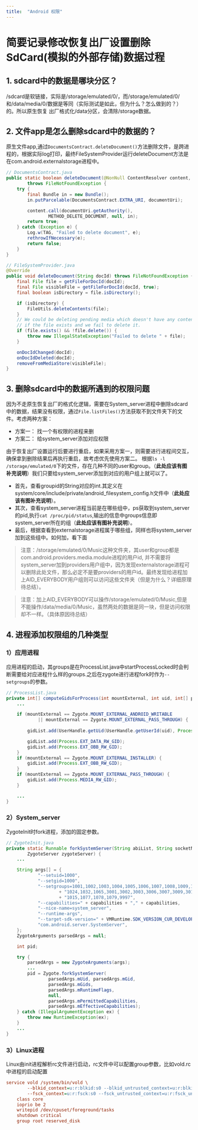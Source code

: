 ```yaml
---
title:  "Android 权限"
---
```


# 简要记录修改恢复出厂设置删除SdCard(模拟的外部存储)数据过程
## 1. sdcard中的数据是哪块分区？
/sdcard是软链接，实际是/storage/emulated/0/，而/storage/emulated/0/和/data/media/0/数据是等同（实际测试是如此，但为什么？怎么做到的？）的。所以原生恢复
出厂格式化/data分区，会清除/storage数据。

## 2. 文件app是怎么删除sdcard中的数据的？
原生文件app,通过`DocumentsContract.deleteDocument()`方法删除文件，是跨进程的，根据实际log打印，最终FileSystemProvider运行deleteDocument方法是在com.android.externalstorage进程中。

```java
// DocumentsContract.java
public static boolean deleteDocument(@NonNull ContentResolver content, @NonNull Uri documentUri)
        throws FileNotFoundException {
    try {
        final Bundle in = new Bundle();
        in.putParcelable(DocumentsContract.EXTRA_URI, documentUri);

        content.call(documentUri.getAuthority(),
                METHOD_DELETE_DOCUMENT, null, in);
        return true;
    } catch (Exception e) {
        Log.w(TAG, "Failed to delete document", e);
        rethrowIfNecessary(e);
        return false;
    }
}

// FileSystemProvider.java
@Override
public void deleteDocument(String docId) throws FileNotFoundException {
    final File file = getFileForDocId(docId);
    final File visibleFile = getFileForDocId(docId, true);
    final boolean isDirectory = file.isDirectory();

    if (isDirectory) {
        FileUtils.deleteContents(file);
    }
    // We could be deleting pending media which doesn't have any content yet, so only throw
    // if the file exists and we fail to delete it.
    if (file.exists() && !file.delete()) {
        throw new IllegalStateException("Failed to delete " + file);
    }

    onDocIdChanged(docId);
    onDocIdDeleted(docId);
    removeFromMediaStore(visibleFile);
}
```
## 3. 删除sdcard中的数据所遇到的权限问题
因为不走原生恢复出厂的格式化逻辑，需要在System_server进程中删除sdcard中的数据，结果没有权限，通过`File.listFiles()`方法获取不到文件夹下的文件。考虑两种方案：
+ 方案一： 找一个有权限的进程来删
+ 方案二： 给system_server添加对应权限

由于恢复出厂设置运行后要进行重启，如果采用方案一，则需要进行进程间交互，确保拿到删除结果后再执行重启，故考虑优先使用方案二。 
根据`ls -l /storage/emulated/0`下的文件，存在几种不同的user和group。（**此处应该有图补充说明**）我们只要给system_server添加到对应的用户组上就可以了。

+ 首先，查看groupid的String对应的int.其定义在system/core/include/private/android_filesystem_config.h文件中（**此处应该有图补充说明**）。  
+ 其次，查看system_server进程当前是在哪些组中，ps获取到system_server的pid,执行`cat /proc/pid/status`,输出的信息中groups信息即system_server所在的组（**此处应该有图补充说明**）。  
+ 最后，根据查看到externalstorage进程属于哪些组，同样也将system_server加到这些组中。如何加，看下面


>注意：/storage/emulated/0/Music这种文件夹，其user和group都是com.android.providers.media.module进程的用户id, 并不需要将system_server加到providers用户组中，因为发现externalstorage进程可以删除此处文件，那么必定不是要providers的用户id。最终发现给进程加上AID_EVERYBODY用户组则可以访问这些文件夹（但是为什么？详细原理待总结）。    

>注意：加上AID_EVERYBODY可以操作/storage/emulated/0/Music,但是不能操作/data/media/0/Music，虽然两处的数据是同一块，但是访问权限却不一样。（具体原因待总结）

## 4. 进程添加权限组的几种类型
### 1）应用进程
应用进程的启动，其groups是在ProcessList.java中startProcessLocked时会判断需要给对应进程什么样的groups.之后在zygote进行进程fork时作为`--setgroups`的参数。
```java
// ProcessList.java
private int[] computeGidsForProcess(int mountExternal, int uid, int[] permGids) {
    ...

    if (mountExternal == Zygote.MOUNT_EXTERNAL_ANDROID_WRITABLE
            || mountExternal == Zygote.MOUNT_EXTERNAL_PASS_THROUGH) {
            
        gidList.add(UserHandle.getUid(UserHandle.getUserId(uid), Process.SDCARD_RW_GID));

        gidList.add(Process.EXT_DATA_RW_GID);
        gidList.add(Process.EXT_OBB_RW_GID);
    }
    if (mountExternal == Zygote.MOUNT_EXTERNAL_INSTALLER) {
        gidList.add(Process.EXT_OBB_RW_GID);
    }
    if (mountExternal == Zygote.MOUNT_EXTERNAL_PASS_THROUGH) {
        gidList.add(Process.MEDIA_RW_GID);
    }

    ...
}
```
### 2）System_server
ZygoteInit时fork进程，添加的固定参数。
```java
// ZygoteInit.java
private static Runnable forkSystemServer(String abiList, String socketName,
        ZygoteServer zygoteServer) {
    ...

    String args[] = {
            "--setuid=1000",
            "--setgid=1000",
            "--setgroups=1001,1002,1003,1004,1005,1006,1007,1008,1009,1010,1018,1021,1023,"
                    + "1024,1032,1065,3001,3002,3003,3006,3007,3009,3010,3011,"
                    + "1015,1077,1078,1079,9997",
            "--capabilities=" + capabilities + "," + capabilities,
            "--nice-name=system_server",
            "--runtime-args",
            "--target-sdk-version=" + VMRuntime.SDK_VERSION_CUR_DEVELOPMENT,
            "com.android.server.SystemServer",
    };
    ZygoteArguments parsedArgs = null;

    int pid;

    try {
        parsedArgs = new ZygoteArguments(args);
        ...
        pid = Zygote.forkSystemServer(
                parsedArgs.mUid, parsedArgs.mGid,
                parsedArgs.mGids,
                parsedArgs.mRuntimeFlags,
                null,
                parsedArgs.mPermittedCapabilities,
                parsedArgs.mEffectiveCapabilities);
    } catch (IllegalArgumentException ex) {
        throw new RuntimeException(ex);
    }
    ...
}
```
### 3）Linux进程
Linux由init进程解析rc文件进行启动，rc文件中可以配置group参数，比如vold.rc中进程的启动配置
```ini
service vold /system/bin/vold \                                                                                                            
        --blkid_context=u:r:blkid:s0 --blkid_untrusted_context=u:r:blkid_untrusted:s0 \
        --fsck_context=u:r:fsck:s0 --fsck_untrusted_context=u:r:fsck_untrusted:s0
    class core
    ioprio be 2
    writepid /dev/cpuset/foreground/tasks
    shutdown critical
    group root reserved_disk
```